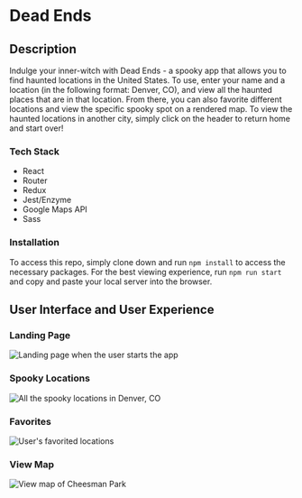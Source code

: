 # Dead Ends

## Description

Indulge your inner-witch with Dead Ends - a spooky app that allows you to find haunted locations in the United States.  To use, enter your name and a location (in the following format: Denver, CO), and view all the haunted places that are in that location.  From there, you can also favorite different locations and view the specific spooky spot on a rendered map.  To view the haunted locations in another city, simply click on the header to return home and start over!

### Tech Stack
* React
* Router
* Redux
* Jest/Enzyme
* Google Maps API
* Sass

### Installation

To access this repo, simply clone down and run `npm install` to access the necessary packages.  For the best viewing experience, run `npm run start` and copy and paste your local server into the browser.

## User Interface and User Experience
### Landing Page
![Landing page when the user starts the app](https://imgur.com/VWrzN4G.png)

### Spooky Locations
![All the spooky locations in Denver, CO](https://imgur.com/eaOq0Zs.gif)

### Favorites
![User's favorited locations](https://imgur.com/yEc5mCR.png)

### View Map
![View map of Cheesman Park](https://imgur.com/ggFKjUx.png)



